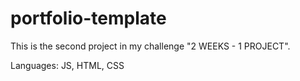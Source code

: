 # portfolio-template
This is the second project in my challenge "2 WEEKS - 1 PROJECT".

Languages: JS, HTML, CSS
